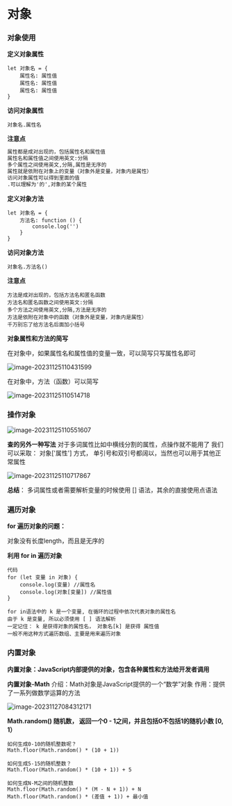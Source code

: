 # 对象

### 对象使用

**定义对象属性**

```
let 对象名 = {
	属性名: 属性值
	属性名: 属性值
	属性名: 属性值
}
```

**访问对象属性**

```
对象名.属性名
```

**注意点**

```markdown
属性都是成对出现的，包括属性名和属性值
属性名和属性值之间使用英文:分隔
多个属性之间使用英文,分隔,属性是无序的
属性就是依附在对象上的变量（对象外是变量，对象内是属性）
访问对象属性可以得到里面的值
.可以理解为'的',对象的某个属性
```

**定义对象方法**

```
let 对象名 = {
	方法名: function () {
		console.log('')
	}
}
```

**访问对象方法**

```
对象名.方法名()
```

**注意点**

```
方法是成对出现的，包括方法名和匿名函数
方法名和匿名函数之间使用英文:分隔
多个方法之间使用英文,分隔,方法是无序的
方法是依附在对象中的函数（对象外是变量，对象内是属性）
千万别忘了给方法名后面加小括号
```

**对象属性和方法的简写**

在对象中，如果属性名和属性值的变量一致，可以简写只写属性名即可

![image-20231125110431599](D:/heima/javascript/%E5%9B%BE%E7%89%87/%E5%AF%B9%E8%B1%A1%E5%B1%9E%E6%80%A7%E7%AE%80%E5%86%99.png)

在对象中，方法（函数）可以简写

![image-20231125110514718](D:/heima/javascript/%E5%9B%BE%E7%89%87/%E5%AF%B9%E8%B1%A1%E6%96%B9%E6%B3%95%E7%AE%80%E5%86%99.png)

### 操作对象

![image-20231125110551607](D:/heima/javascript/%E5%9B%BE%E7%89%87/%E6%93%8D%E4%BD%9C%E5%AF%B9%E8%B1%A1%E7%9A%84%E6%96%B9%E6%B3%95.png)

**查的另外一种写法**
对于多词属性比如中横线分割的属性，点操作就不能用了
我们可以采取：  对象['属性']  方式， 单引号和双引号都阔以，当然也可以用于其他正常属性

![image-20231125110717867](D:/heima/javascript/%E5%9B%BE%E7%89%87/%E6%9F%A5%E7%9A%84%E5%8F%A6%E4%B8%80%E7%A7%8D%E5%86%99%E6%B3%954.png)

**总结**：
多词属性或者需要解析变量的时候使用 [] 语法，其余的直接使用点语法

### 遍历对象

**for 遍历对象的问题：**

对象没有长度length，而且是无序的

**利用 for in 遍历对象**

```
代码
for (let 变量 in 对象) {
	console.log(变量) //属性名
	console.log(对象[变量]) //属性值
}
```

```
for in语法中的 k 是一个变量, 在循环的过程中依次代表对象的属性名
由于 k 是变量, 所以必须使用 [ ] 语法解析 
一定记住： k 是获得对象的属性名， 对象名[k] 是获得 属性值
一般不用这种方式遍历数组、主要是用来遍历对象
```

### 内置对象

**内置对象：JavaScript内部提供的对象，包含各种属性和方法给开发者调用**

**内置对象-Math**
介绍：Math对象是JavaScript提供的一个“数学”对象
作用：提供了一系列做数学运算的方法

![image-20231127084312171](../%E5%9B%BE%E7%89%87/Math.png)

**Math.random()  随机数， 返回一个0 - 1之间，并且包括0不包括1的随机小数  [0, 1）**

```
如何生成0-10的随机整数呢？
Math.floor(Math.random() * (10 + 1))
```

```
如何生成5-15的随机整数？
Math.floor(Math.random() * (10 + 1)) + 5
```

```
如何生成N-M之间的随机整数
Math.floor(Math.random() * (M - N + 1)) + N
Math.floor(Math.random() * (差值 + 1)) + 最小值
```

